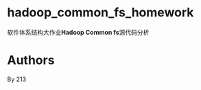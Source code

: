 hadoop_common_fs_homework
=========================
软件体系结构大作业**Hadoop Common fs**源代码分析

Authors
=======
By 213
